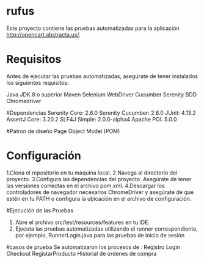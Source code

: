 # rufus
Este proyecto contiene las pruebas automatizadas para la aplicación http://opencart.abstracta.us/.

# Requisitos
Antes de ejecutar las pruebas automatizadas, asegúrate de tener instalados los siguientes requisitos:

Java JDK 8 o superior
Maven
Selenium WebDriver
Cucumber
Serenity BDD
Chromedriver

#Dependencias
Serenity Core: 2.6.0
Serenity Cucumber: 2.6.0
JUnit: 4.13.2
AssertJ Core: 3.20.2
SLF4J Simple: 2.0.0-alpha4
Apache POI: 5.0.0

#Patron de diseño
Page Object Model (POM)

# Configuración
1.Clona el repositorio en tu máquina local.
2.Navega al directorio del proyecto.
3.Configura las dependencias del proyecto. Asegúrate de tener las versiones correctas en el archivo pom.xml.
4.Descargar los controladores de navegador necesarios ChromeDriver y asegúrate de que estén en tu PATH o configura la ubicación en el archivo de configuración.

#Ejecución de las Pruebas
1. Abre el archivo src/test/resources/features en tu IDE.
2. Ejecuta las pruebas automatizadas utilizando el runner correspondiente, por ejemplo, RunnerLogin.java para las pruebas de inicio de sesión

#casos de prueba
Se automatizaron los procesos de :
Registro
Login
Checkout
RegistarProducto
Historial de ordenes de compra
